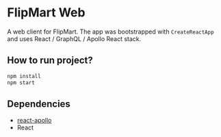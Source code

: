 # FlipMart Web

A web client for FlipMart. The app was bootstrapped with `CreateReactApp` and uses React / GraphQL / Apollo React stack.

## How to run project?

```bash
npm install
npm start
```

## Dependencies

- [react-apollo](https://github.com/apollographql/react-apollo)
- React

